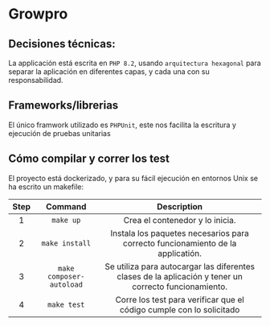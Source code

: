 # Growpro

## Decisiones técnicas:

La applicación está escrita en `PHP 8.2`,
usando `arquitectura hexagonal` para separar la aplicación en diferentes capas,
y cada una con su responsabilidad.

## Frameworks/librerias

El único framwork utilizado es `PHPUnit`, este nos facilita la escritura y ejecución de pruebas unitarias

## Cómo compilar y correr los test

El proyecto está dockerizado, y para su fácil ejecución en entornos Unix se ha escrito un makefile:

| Step |         Command          |                                              Description                                              |
|:----:|:------------------------:|:-----------------------------------------------------------------------------------------------------:|
|  1   |        `make up`         |                                    Crea el contenedor y lo inicia.                                    |
|  2   |      `make install`      |            Instala los paquetes necesarios para correcto funcionamiento de la applicatión.            |
|  3   | `make composer-autoload` | Se utiliza para autocargar las diferentes clases de la aplicación y tener un correcto funcionamiento. |
|  4   |       `make test`        |                 Corre los test para verificar que el código cumple con lo solicitado                  |
